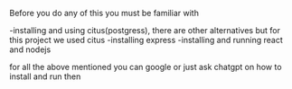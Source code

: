 Before you do any of this you must be familiar with

-installing and using citus(postgress), there are other alternatives but for this project we used citus
-installing express 
-installing and running react and nodejs

for all the above mentioned you can google or just ask chatgpt on how to install and run then

